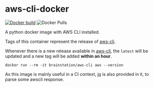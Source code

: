 # aws-cli-docker

[![Docker build](https://img.shields.io/docker/cloud/build/brainstation/aws-cli?label=build&logo=docker)](https://hub.docker.com/r/brainstation/aws-cli/builds)
![Docker Pulls](https://img.shields.io/docker/pulls/brainstation/aws-cli.svg?label=pulls&logo=docker)

A python docker image with AWS CLI installed.

Tags of this container represent the release of [aws-cli](https://github.com/aws/aws-cli).

Whenever there is a new release available in [aws-cli](https://github.com/aws/aws-cli), the `latest` will be updated and a new tag will be added **within an hour**.

```shell
docker run --rm -it brainstation/aws-cli aws --version
```

As this image is mainly useful in a CI context, [jq](https://stedolan.github.io/jq/) is also provided in it, to parse some awscli response.
